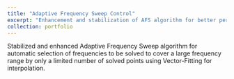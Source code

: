 ```yaml
---
title: "Adaptive Frequency Sweep Control"
excerpt: "Enhancement and stabilization of AFS algorithm for better performance and faster convergence"
collection: portfolio
---
```


Stabilized and enhanced Adaptive Frequency Sweep algorithm for automatic selection
of frequencies to be solved to cover a large frequency range by only a limited
number of solved points using Vector-Fitting for interpolation. 
